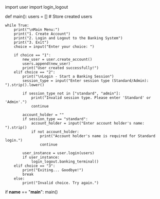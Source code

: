 import user
import login_logout

def main():
    users = []  # Store created users
    
    while True:
        print("\nMain Menu:")
        print("1. Create Account")
        print("2. Login and Logout to the Banking System")
        print("3. Exit")
        choice = input("Enter your choice: ")
        
        if choice == "1":
            new_user = user.create_account()
            users.append(new_user)
            print("User created successfully!")
        elif choice == "2":
            print("\nLogin - Start a Banking Session")
            session_type = input("Enter session type (Standard/Admin): ").strip().lower()
            
            if session_type not in ["standard", "admin"]:
                print("Invalid session type. Please enter 'Standard' or 'Admin'.")
                continue
            
            account_holder = ""
            if session_type == "standard":
                account_holder = input("Enter account holder's name: ").strip()
                if not account_holder:
                    print("Account holder's name is required for Standard login.")
                    continue
            
            user_instance = user.login(users)
            if user_instance:
                login_logout.banking_terminal()
        elif choice == "3":
            print("Exiting... Goodbye!")
            break
        else:
            print("Invalid choice. Try again.")

if __name__ == "__main__":
    main()
